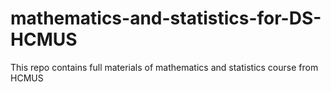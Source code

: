 # mathematics-and-statistics-for-DS-HCMUS
This repo contains full materials of mathematics and statistics course from HCMUS
